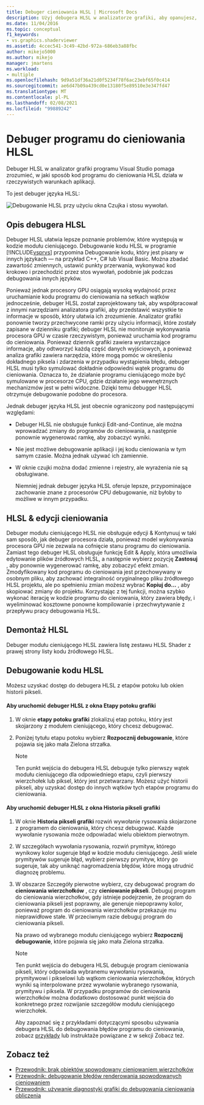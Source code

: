 ```yaml
---
title: Debuger cieniowania HLSL | Microsoft Docs
description: Użyj debugera HLSL w analizatorze grafiki, aby opanujesz, w jaki sposób kod HLSL działa w aplikacji. Debuger może symulować dokładny HLSL wątek, który Cię interesuje.
ms.date: 11/04/2016
ms.topic: conceptual
f1_keywords:
- vs.graphics.shaderviewer
ms.assetid: 4ccec541-3c49-42bd-972a-686eb3a88fbc
author: mikejo5000
ms.author: mikejo
manager: jmartens
ms.workload:
- multiple
ms.openlocfilehash: 9d9a51df36a21d0f5234f78f6ac23ebf65f0c414
ms.sourcegitcommit: ae6d47b09a439cd0e13180f5e89510e3e347fd47
ms.translationtype: MT
ms.contentlocale: pl-PL
ms.lasthandoff: 02/08/2021
ms.locfileid: "99889242"
---
```

# <a name="hlsl-shader-debugger"></a>Debuger programu do cieniowania HLSL
Debuger HLSL w analizator grafiki programu Visual Studio pomaga zrozumieć, w jaki sposób kod programu do cieniowania HLSL działa w rzeczywistych warunkach aplikacji.

 To jest debuger języka HLSL:

 ![Debugowanie HLSL przy użyciu okna Czujka i stosu wywołań.](media/gfx_diag_demo_hlsl_debugger_orientation.png "gfx_diag_demo_hlsl_debugger_orientation")

## <a name="understanding-the-hlsl-debugger"></a>Opis debugera HLSL
 Debuger HLSL ułatwia lepsze poznanie problemów, które występują w kodzie modułu cieniującego. Debugowanie kodu HLSL w programie [!INCLUDE[vsprvs](../../code-quality/includes/vsprvs_md.md)] przypomina Debugowanie kodu, który jest pisany w innych językach — na przykład C++, C# lub Visual Basic. Można zbadać zawartość zmiennych, ustawić punkty przerwania, wykonywać kod krokowo i przechodzić przez stos wywołań, podobnie jak podczas debugowania innych języków.

 Ponieważ jednak procesory GPU osiągają wysoką wydajność przez uruchamianie kodu programu do cieniowania na setkach wątków jednocześnie, debuger HLSL został zaprojektowany tak, aby współpracował z innymi narzędziami analizatora grafiki, aby przedstawić wszystkie te informacje w sposób, który ułatwia ich zrozumienie. Analizator grafiki ponownie tworzy przechwycone ramki przy użyciu informacji, które zostały zapisane w dzienniku grafiki; debuger HLSL nie monitoruje wykonywania procesora GPU w czasie rzeczywistym, ponieważ uruchamia kod programu do cieniowania. Ponieważ dziennik grafiki zawiera wystarczające informacje, aby odtworzyć każdą część danych wyjściowych, a ponieważ analiza grafiki zawiera narzędzia, które mogą pomóc w określeniu dokładnego piksela i zdarzenia w przypadku wystąpienia błędu, debuger HLSL musi tylko symulować dokładnie odpowiedni wątek programu do cieniowania. Oznacza to, że działanie programu cieniującego może być symulowane w procesorze CPU, gdzie działanie jego wewnętrznych mechanizmów jest w pełni widoczne. Dzięki temu debugger HLSL otrzymuje debugowanie podobne do procesora.

 Jednak debuger języka HLSL jest obecnie ograniczony pod następującymi względami:

- Debuger HLSL nie obsługuje funkcji Edit-and-Continue, ale można wprowadzać zmiany do programów do cieniowania, a następnie ponownie wygenerować ramkę, aby zobaczyć wyniki.

- Nie jest możliwe debugowanie aplikacji i jej kodu cieniowania w tym samym czasie. Można jednak używać ich zamiennie.

- W oknie czujki można dodać zmienne i rejestry, ale wyrażenia nie są obsługiwane.

  Niemniej jednak debuger języka HLSL oferuje lepsze, przypominające zachowanie znane z procesorów CPU debugowanie, niż byłoby to możliwe w innym przypadku.

## <a name="hlsl-shader-edit--apply"></a>HLSL & edycji cieniowania
 Debuger modułu cieniującego HLSL nie obsługuje edycji & Kontynuuj w taki sam sposób, jak debuger procesora działa, ponieważ model wykonywania procesora GPU nie zezwala na cofnięcie stanu programu do cieniowania. Zamiast tego debuger HLSL obsługuje funkcję Edit & Apply, która umożliwia edytowanie plików źródłowych HLSL, a następnie wybierz pozycję **Zastosuj** , aby ponownie wygenerować ramkę, aby zobaczyć efekt zmian. Zmodyfikowany kod programu do cieniowania jest przechowywany w osobnym pliku, aby zachować integralność oryginalnego pliku źródłowego HLSL projektu, ale po spełnieniu zmian możesz wybrać **Kopiuj do...** , aby skopiować zmiany do projektu. Korzystając z tej funkcji, można szybko wykonać iterację w kodzie programu do cieniowania, który zawiera błędy, i wyeliminować kosztowne ponowne kompilowanie i przechwytywanie z przepływu pracy debugowania HLSL.

## <a name="hlsl-disassembly"></a>Demontaż HLSL
 Debuger modułu cieniującego HLSL zawiera listę zestawu HLSL Shader z prawej strony listy kodu źródłowego HLSL.

## <a name="debugging-hlsl-code"></a>Debugowanie kodu HLSL
 Możesz uzyskać dostęp do debugera HLSL z etapów potoku lub okien historii pikseli.

#### <a name="to-start-the-hlsl-debugger-from-the-graphics-pipeline-stages-window"></a>Aby uruchomić debuger HLSL z okna Etapy potoku grafiki

1. W oknie **etapy potoku grafiki** zlokalizuj etap potoku, który jest skojarzony z modułem cieniującego, który chcesz debugować.

2. Poniżej tytułu etapu potoku wybierz **Rozpocznij debugowanie**, które pojawia się jako mała Zielona strzałka.

    > [!NOTE]
    > Ten punkt wejścia do debugera HLSL debuguje tylko pierwszy wątek modułu cieniującego dla odpowiedniego etapu, czyli pierwszy wierzchołek lub piksel, który jest przetwarzany. Możesz użyć historii pikseli, aby uzyskać dostęp do innych wątków tych etapów programu do cieniowania.

#### <a name="to-start-the-hlsl-debugger-from-the-graphics-pixel-history"></a>Aby uruchomić debuger HLSL z okna Historia pikseli grafiki

1. W oknie **Historia pikseli grafiki** rozwiń wywołanie rysowania skojarzone z programem do cieniowania, który chcesz debugować. Każde wywołanie rysowania może odpowiadać wielu obiektom pierwotnym.

2. W szczegółach wywołania rysowania, rozwiń prymityw, którego wynikowy kolor sugeruje błąd w kodzie modułu cieniującego. Jeśli wiele prymitywów sugeruje błąd, wybierz pierwszy prymityw, który go sugeruje, tak aby uniknąć nagromadzenia błędów, które mogą utrudnić diagnozę problemu.

3. W obszarze Szczegóły pierwotne wybierz, czy debugować program do **cieniowania wierzchołków** , czy **cieniowanie pikseli**. Debuguj program do cieniowania wierzchołków, gdy istnieje podejrzenie, że program do cieniowania pikseli jest poprawny, ale generuje niepoprawny kolor, ponieważ program do cieniowania wierzchołków przekazuje mu nieprawidłowe stałe. W przeciwnym razie debuguj program do cieniowania pikseli.

    Na prawo od wybranego modułu cieniującego wybierz **Rozpocznij debugowanie**, które pojawia się jako mała Zielona strzałka.

   > [!NOTE]
   > Ten punkt wejścia do debugera HLSL debuguje program cieniowania pikseli, który odpowiada wybranemu wywołaniu rysowania, prymitywowi i pikselowi lub wątkom cieniowania wierzchołków, których wyniki są interpolowane przez wywołanie wybranego rysowania, prymitywu i piksela. W przypadku programów do cieniowania wierzchołków można dodatkowo dostosować punkt wejścia do konkretnego przez rozwijanie szczegółów modułu cieniującego wierzchołek.

   Aby zapoznać się z przykładami dotyczącymi sposobu używania debugera HLSL do debugowania błędów programu do cieniowania, zobacz [przykłady](graphics-diagnostics-examples.md) lub instruktaże powiązane z w sekcji Zobacz też.

## <a name="see-also"></a>Zobacz też
- [Przewodnik: brak obiektów spowodowany cieniowaniem wierzchołków](walkthrough-missing-objects-due-to-vertex-shading.md)
- [Przewodnik: debugowanie błędów renderowania spowodowanych cieniowaniem](walkthrough-debugging-rendering-errors-due-to-shading.md)
- [Przewodnik: używanie diagnostyki grafiki do debugowania cieniowania obliczenia](walkthrough-using-graphics-diagnostics-to-debug-a-compute-shader.md)